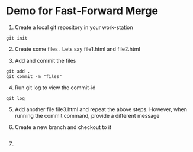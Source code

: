 # Demo for Fast-Forward Merge

1) Create a local git repository in your work-station
```
git init
```
2) Create some files . Lets say file1.html and file2.html 

3) Add and commit the files 

```
git add .
git commit -m "files"
```

4)  Run git log to view the commit-id
```
git log
```

5) Add another file file3.html and repeat the above steps. However, when running the commit command, provide a different message 

6) Create a new branch and checkout to it 

``` git checkout -b branch1
```

7) 


